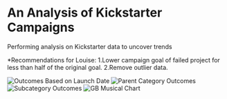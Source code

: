 # An Analysis of Kickstarter Campaigns
Performing analysis on Kickstarter data to uncover trends

*Recommendations for Louise:
1.Lower campaign goal of failed project for less than half of the original goal.
2.Remove outlier data.

![Outcomes Based on Launch Date](https://user-images.githubusercontent.com/105877888/170364445-c3746e0e-0eb5-4323-97d4-e0494b56b240.png)
![Parent Category Outcomes](https://user-images.githubusercontent.com/105877888/170364470-fab4a9c3-95e7-45b5-b829-7549e8ed6340.png)
![Subcategory Outcomes](https://user-images.githubusercontent.com/105877888/170364493-35755532-6c99-4ea7-b300-d887a9333735.png)
![GB Musical Chart](https://user-images.githubusercontent.com/105877888/170364504-37814b2d-83a4-410c-a825-ca08a1bb5f23.PNG)
